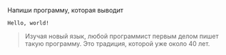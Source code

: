Напиши программу, которая выводит 
```
Hello, world!
```

>Изучая новый язык, любой программист первым делом пишет такую программу. Это традиция, которой уже около 40 лет.
